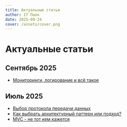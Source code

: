 ```yaml
---
title: Актуальные статьи
author: IT Панк
date: 2025-09-24
cover: /assets/cover.png
---
```


# Актуальные статьи

## Сентябрь 2025
- [Мониторинги, логирование и всё такое](logs-and-monitoring.md)

## Июль 2025
- [Выбор протокола передачи данных](transport-protocol.md)
- [Как выбрать архитектурный паттерн или подход?](architect-style.md)
- [MVC - не тот кем кажется](mvc-review.md)
